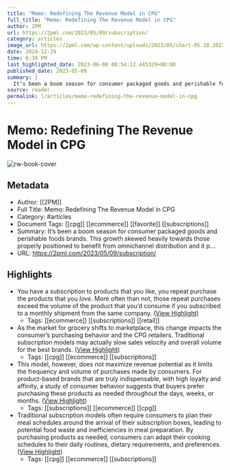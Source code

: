 ```yaml
---
title: "Memo: Redefining The Revenue Model in CPG"
full_title: "Memo: Redefining The Revenue Model in CPG"
author: 2PM
url: https://2pml.com/2023/05/09/subscription/
category: articles
image_url: https://2pml.com/wp-content/uploads/2023/05/chart-05.10.2023-scaled.jpg
date: 2024-12-29
time: 6:39 PM
last_highlighted_date: 2023-06-08 08:54:12.445329+00:00
published_date: 2023-05-09
summary: |
  It’s been a boom season for consumer packaged goods and perishable foods brands. This growth skewed heavily towards those properly positioned to benefit from omnichannel distribution and it p…
source: reader
permalink: l/articles/memo-redefining-the-revenue-model-in-cpg
---
```

# Memo: Redefining The Revenue Model in CPG

![rw-book-cover](https://2pml.com/wp-content/uploads/2023/05/chart-05.10.2023-scaled.jpg)

## Metadata
- Author: [[2PM]]
- Full Title: Memo: Redefining The Revenue Model in CPG
- Category: #articles
- Document Tags: [[cpg]] [[ecommerce]] [[favorite]] [[subscriptions]] 
- Summary: It’s been a boom season for consumer packaged goods and perishable foods brands. This growth skewed heavily towards those properly positioned to benefit from omnichannel distribution and it p…
- URL: https://2pml.com/2023/05/09/subscription/

## Highlights
- You have a subscription to products that you like, you repeat purchase the products that you *love*. More often than not, those repeat purchases exceed the volume of the product that you’d consume if you subscribed to a monthly shipment from the same company. ([View Highlight](https://read.readwise.io/read/01h2d378h051sbg0358she0ts1))
    - Tags: [[ecommerce]] [[subscriptions]] [[retail]] 
- As the market for grocery shifts to marketplace, this change impacts the consumer’s purchasing behavior and the CPG retailers. Traditional subscription models may actually slow sales velocity and overall volume for the best brands. ([View Highlight](https://read.readwise.io/read/01h2d3afxwd1y5rcc1ncybbm1p))
    - Tags: [[cpg]] [[ecommerce]] [[subscriptions]] 
- This model, however, does not maximize revenue potential as it limits the frequency and volume of purchases made by consumers. For product-based brands that are truly indispensable, with high loyalty and affinity, a study of consumer behavior suggests that buyers prefer purchasing these products as needed throughout the days, weeks, or months. ([View Highlight](https://read.readwise.io/read/01h2d3bfvs26gtr0kqm1m7q99k))
    - Tags: [[subscriptions]] [[ecommerce]] [[cpg]] 
- Traditional subscription models often require consumers to plan their meal schedules around the arrival of their subscription boxes, leading to potential food waste and inefficiencies in meal preparation. By purchasing products as needed, consumers can adapt their cooking schedules to their daily routines, dietary requirements, and preferences. ([View Highlight](https://read.readwise.io/read/01h2d3d8r2ennje55vb0rn0skf))
    - Tags: [[cpg]] [[ecommerce]] [[subscriptions]] 


